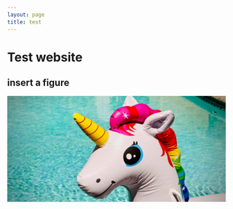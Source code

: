 ```yaml
---
layout: page
title: test
---
```



# Test website

## insert a figure

![alt text](_figures/unicorn.jpg)
